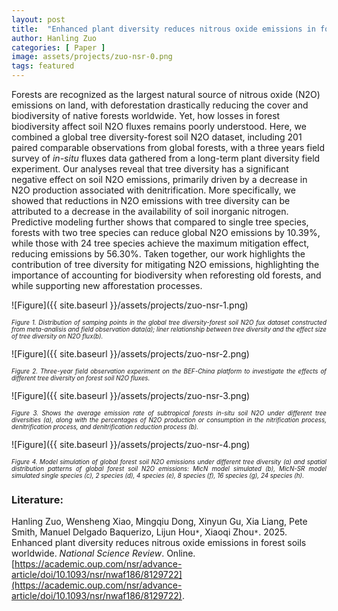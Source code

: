 ```yaml
---
layout: post
title:  "Enhanced plant diversity reduces nitrous oxide emissions in forest soils worldwide"
author: Hanling Zuo
categories: [ Paper ]
image: assets/projects/zuo-nsr-0.png
tags: featured
---
```

Forests are recognized as the largest natural source of nitrous oxide (N2O) emissions on land, with deforestation drastically reducing the cover and biodiversity of native forests worldwide. Yet, how losses in forest biodiversity affect soil N2O fluxes remains poorly understood. Here, we combined a global tree diversity-forest soil N2O dataset, including 201 paired comparable observations from global forests, with a three years field survey of *in-situ* fluxes data gathered from a long-term plant diversity field experiment. Our analyses reveal that tree diversity has a significant negative effect on soil N2O emissions, primarily driven by a decrease in N2O production associated with denitrification. More specifically, we showed that reductions in N2O emissions with tree diversity can be attributed to a decrease in the availability of soil inorganic nitrogen. Predictive modeling further shows that compared to single tree species, forests with two tree species can reduce global N2O emissions by 10.39%, while those with 24 tree species achieve the maximum mitigation effect, reducing emissions by 56.30%. Taken together, our work highlights the contribution of tree diversity for mitigating N2O emissions, highlighting the importance of accounting for biodiversity when reforesting old forests, and while supporting new afforestation processes.

![Figure]({{ site.baseurl }}/assets/projects/zuo-nsr-1.png)
<p style='text-align: justify;' ><span style="font-style: italic; font-size:70%">Figure 1. Distribution of samping points in the global tree diversity-forest soil N2O fux dataset constructed from meta-analisis and field observation data(a); liner relationship between tree diversity and the effect size of tree diversity on N2O flux(b).
</span></p>


![Figure]({{ site.baseurl }}/assets/projects/zuo-nsr-2.png)
<p style='text-align: justify;' ><span style="font-style: italic; font-size:70%">Figure 2. Three-year field observation experiment on the BEF-China platform to investigate the effects of different tree diversity on forest soil N2O fluxes. 
</span></p>


![Figure]({{ site.baseurl }}/assets/projects/zuo-nsr-3.png)
<p style='text-align: justify;' ><span style="font-style: italic; font-size:70%">Figure 3. Shows the average emission rate of subtropical forests in-situ soil N2O under different tree diversities (a), along with the percentages of N2O production or consumption in the nitrification process, denitrification process, and denitrification reduction process (b).
</span></p>


![Figure]({{ site.baseurl }}/assets/projects/zuo-nsr-4.png)
<p style='text-align: justify;' ><span style="font-style: italic; font-size:70%">Figure 4. Model simulation of global forest soil N2O emissions under different tree diversity (a) and spatial distribution patterns of global forest soil N2O emissions: MicN model simulated (b), MicN-SR model simulated single species (c), 2 species (d), 4 species (e), 8 species (f), 16 species
(g), 24 species (h).
</span></p>


### Literature:
Hanling Zuo, Wensheng Xiao, Mingqiu Dong, Xinyun Gu, Xia Liang, Pete Smith, Manuel Delgado Baquerizo, Lijun Hou<code>&ast;</code>, Xiaoqi Zhou<code>&ast;</code>. 2025. Enhanced plant diversity reduces nitrous oxide emissions in forest soils worldwide. *National Science Review*. Online. [https://academic.oup.com/nsr/advance-article/doi/10.1093/nsr/nwaf186/8129722](https://academic.oup.com/nsr/advance-article/doi/10.1093/nsr/nwaf186/8129722).
